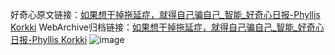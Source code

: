 好奇心原文链接：[如果想干掉拖延症，就得自己骗自己_智能_好奇心日报-Phyllis Korkki](https://www.qdaily.com/articles/4934.html)
WebArchive归档链接：[如果想干掉拖延症，就得自己骗自己_智能_好奇心日报-Phyllis Korkki](http://web.archive.org/web/20170401163226/http://www.qdaily.com:80/articles/4934.html)
![image](http://ww3.sinaimg.cn/large/007d5XDply1g3wcg13b01j30u02sshda)